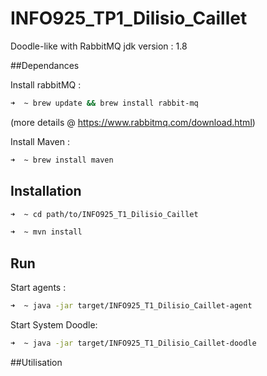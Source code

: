 # INFO925_TP1_Dilisio_Caillet
Doodle-like with RabbitMQ
jdk version : 1.8

##Dependances

Install rabbitMQ :
```bash
➜  ~ brew update && brew install rabbit-mq
```
(more details @ https://www.rabbitmq.com/download.html)

Install Maven :
```bash
➜  ~ brew install maven
```

## Installation

```bash
➜  ~ cd path/to/INFO925_T1_Dilisio_Caillet  
```

```bash
➜  ~ mvn install
```
 
## Run

Start agents :
```bash
➜  ~ java -jar target/INFO925_T1_Dilisio_Caillet-agent  
```
Start System Doodle:
```bash
➜  ~ java -jar target/INFO925_T1_Dilisio_Caillet-doodle  
```

##Utilisation 
